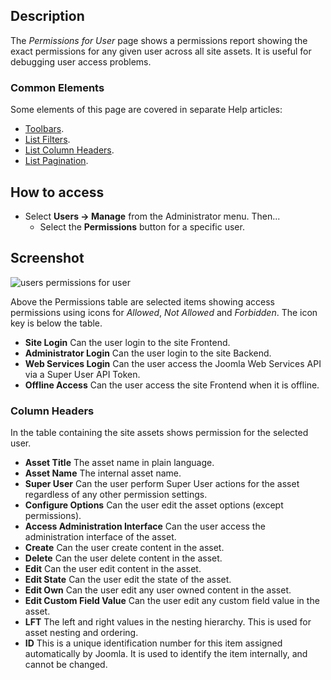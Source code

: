 <!-- Filename: Help4.x:Permissions_for_User / Display title: Permissions for User -->

## Description

The *Permissions for User* page shows a permissions report showing the exact 
permissions for any given user across all site assets. It is useful for 
debugging user access problems.

### Common Elements

Some elements of this page are covered in separate Help articles:

* [Toolbars](jdocmanual?article=help/common-elements/toolbars).
* [List Filters](jdocmanual?article=help/common-elements/list-filters).
* [List Column Headers](jdocmanual?article=help/common-elements/list-column-headers).
* [List Pagination](jdocmanual?article=help/common-elements/list-pagination).

## How to access

- Select **Users → Manage** from the Administrator menu. Then...
  - Select the **Permissions** button for a specific user.

## Screenshot

![users permissions for user](../../../en/images/users/users-permissions-for-user.png)

Above the Permissions table are selected items showing access permissions
using icons for *Allowed*, *Not Allowed* and *Forbidden*. The icon key is below
the table. 

- **Site Login** Can the user login to the site Frontend.
- **Administrator Login** Can the user login to the site Backend.
- **Web Services Login** Can the user access the Joomla Web Services
  API via a Super User API Token.
- **Offline Access** Can the user access the site Frontend when it
  is offline.

### Column Headers

In the table containing the site assets shows permission for the selected user.

- **Asset Title** The asset name in plain language.
- **Asset Name** The internal asset name.
- **Super User** Can the user perform Super User actions for the asset 
  regardless of any other permission settings.
- **Configure Options** Can the user edit the asset options (except permissions).
- **Access Administration Interface** Can the user access the administration 
  interface of the asset.
- **Create** Can the user create content in the asset.
- **Delete** Can the user delete content in the asset.
- **Edit** Can the user edit content in the asset.
- **Edit State** Can the user edit the state of the asset.
- **Edit Own** Can the user edit any user owned content in the asset.
- **Edit Custom Field Value** Can the user edit any
  custom field value in the asset.
- **LFT** The left and right values in the nesting hierarchy. This is used
  for asset nesting and ordering.
- **ID** This is a unique identification number for this item assigned
  automatically by Joomla. It is used to identify the item internally,
  and cannot be changed. 
